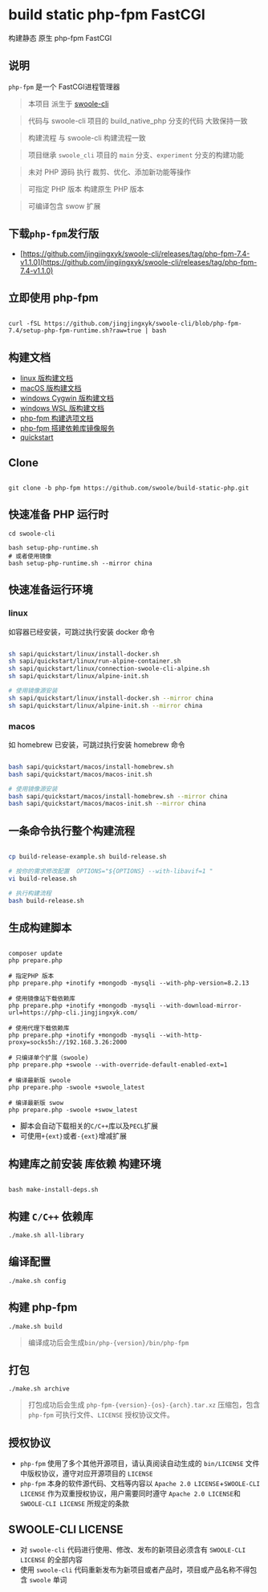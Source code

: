 # build static php-fpm FastCGI

构建静态 原生 php-fpm FastCGI

## 说明

`php-fpm` 是一个 FastCGI进程管理器

> 本项目 派生于 [swoole-cli](https://github.com/swoole/swoole-cli/)

> 代码与 swoole-cli 项目的 build_native_php 分支的代码 大致保持一致

> 构建流程 与 swoole-cli 构建流程一致

> 项目继承 `swoole_cli` 项目的 `main` 分支、`experiment` 分支的构建功能

> 未对 PHP 源码 执行 裁剪、优化、添加新功能等操作

> 可指定 PHP 版本 构建原生 PHP 版本

> 可编译包含 swow 扩展

## 下载`php-fpm`发行版

- [https://github.com/jingjingxyk/swoole-cli/releases/tag/php-fpm-7.4-v1.1.0](https://github.com/jingjingxyk/swoole-cli/releases/tag/php-fpm-7.4-v1.1.0)

## 立即使用 php-fpm

```shell

curl -fSL https://github.com/jingjingxyk/swoole-cli/blob/php-fpm-7.4/setup-php-fpm-runtime.sh?raw=true | bash

```

## 构建文档

- [linux 版构建文档](docs/linux.md)
- [macOS 版构建文档](docs/macOS.md)
- [windows Cygwin 版构建文档](docs/Cygwin.md)
- [windows WSL 版构建文档](docs/wsl.md)
- [php-fpm 构建选项文档](docs/options.md)
- [php-fpm 搭建依赖库镜像服务](sapi/download-box/README.md)
- [quickstart](sapi/quickstart/README.md)

## Clone

```shell

git clone -b php-fpm https://github.com/swoole/build-static-php.git

```

## 快速准备 PHP 运行时

```shell
cd swoole-cli

bash setup-php-runtime.sh
# 或者使用镜像
bash setup-php-runtime.sh --mirror china

```

## 快速准备运行环境

### linux

如容器已经安装，可跳过执行安装 docker 命令

```bash

sh sapi/quickstart/linux/install-docker.sh
sh sapi/quickstart/linux/run-alpine-container.sh
sh sapi/quickstart/linux/connection-swoole-cli-alpine.sh
sh sapi/quickstart/linux/alpine-init.sh

# 使用镜像源安装
sh sapi/quickstart/linux/install-docker.sh --mirror china
sh sapi/quickstart/linux/alpine-init.sh --mirror china

```

### macos

如 homebrew 已安装，可跳过执行安装 homebrew 命令

```bash

bash sapi/quickstart/macos/install-homebrew.sh
bash sapi/quickstart/macos/macos-init.sh

# 使用镜像源安装
bash sapi/quickstart/macos/install-homebrew.sh --mirror china
bash sapi/quickstart/macos/macos-init.sh --mirror china

```

## 一条命令执行整个构建流程

```bash

cp build-release-example.sh build-release.sh

# 按你的需求修改配置  OPTIONS="${OPTIONS} --with-libavif=1 "
vi build-release.sh

# 执行构建流程
bash build-release.sh


```

## 生成构建脚本

```shell

composer update
php prepare.php

# 指定PHP 版本
php prepare.php +inotify +mongodb -mysqli --with-php-version=8.2.13

# 使用镜像站下载依赖库
php prepare.php +inotify +mongodb -mysqli --with-download-mirror-url=https://php-cli.jingjingxyk.com/

# 使用代理下载依赖库
php prepare.php +inotify +mongodb -mysqli --with-http-proxy=socks5h://192.168.3.26:2000

# 只编译单个扩展（swoole)
php prepare.php +swoole --with-override-default-enabled-ext=1

# 编译最新版 swoole
php prepare.php -swoole +swoole_latest

# 编译最新版 swow
php prepare.php -swoole +swow_latest

```

* 脚本会自动下载相关的`C/C++`库以及`PECL`扩展
* 可使用`+{ext}`或者`-{ext}`增减扩展

## 构建库之前安装 库依赖 构建环境

```shell

bash make-install-deps.sh

```

## 构建 `C/C++` 依赖库

```shell
./make.sh all-library
```

## 编译配置

```shell
./make.sh config
```

## 构建 php-fpm

```shell
./make.sh build
```

> 编译成功后会生成`bin/php-{version}/bin/php-fpm`

## 打包

```shell
./make.sh archive
```

> 打包成功后会生成 `php-fpm-{version}-{os}-{arch}.tar.xz`
> 压缩包，包含 `php-fpm` 可执行文件、`LICENSE` 授权协议文件。

## 授权协议

* `php-fpm` 使用了多个其他开源项目，请认真阅读自动生成的 `bin/LICENSE`
  文件中版权协议，遵守对应开源项目的 `LICENSE`
* `php-fpm`
  本身的软件源代码、文档等内容以 `Apache 2.0 LICENSE`+`SWOOLE-CLI LICENSE`
  作为双重授权协议，用户需要同时遵守 `Apache 2.0 LICENSE`和`SWOOLE-CLI LICENSE`
  所规定的条款

## SWOOLE-CLI LICENSE

* 对 `swoole-cli` 代码进行使用、修改、发布的新项目必须含有 `SWOOLE-CLI LICENSE`
  的全部内容
* 使用 `swoole-cli`
  代码重新发布为新项目或者产品时，项目或产品名称不得包含 `swoole` 单词
